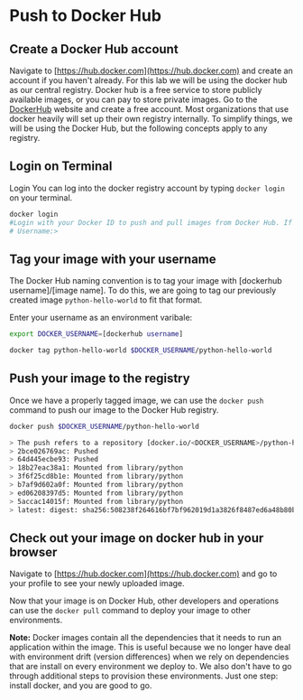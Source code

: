 # Push to Docker Hub

## Create a Docker Hub account

Navigate to [https://hub.docker.com](https://hub.docker.com) and create an account if you haven't already. For this lab we will be using the docker hub as our central registry. Docker hub is a free service to store publicly available images, or you can pay to store private images. Go to the [DockerHub](https://hub.docker.com) website and create a free account. Most organizations that use docker heavily will set up their own registry internally. To simplify things, we will be using the Docker Hub, but the following concepts apply to any registry.

## Login on Terminal

Login You can log into the docker registry account by typing `docker login` on your terminal.

```bash
docker login
#Login with your Docker ID to push and pull images from Docker Hub. If you don't have a Docker ID, head over to https://hub.docker.com to create one.
# Username:>
```

## Tag your image with your username

The Docker Hub naming convention is to tag your image with \[dockerhub username\]/\[image name\]. To do this, we are going to tag our previously created image `python-hello-world` to fit that format.

Enter your username as an environment varibale:

```bash
export DOCKER_USERNAME=[dockerhub username]
```

```bash
docker tag python-hello-world $DOCKER_USERNAME/python-hello-world
```

## Push your image to the registry

Once we have a properly tagged image, we can use the `docker push` command to push our image to the Docker Hub registry.

```bash
docker push $DOCKER_USERNAME/python-hello-world
```

```bash
> The push refers to a repository [docker.io/<DOCKER_USERNAME>/python-hello-world]
> 2bce026769ac: Pushed 
> 64d445ecbe93: Pushed 
> 18b27eac38a1: Mounted from library/python 
> 3f6f25cd8b1e: Mounted from library/python 
> b7af9d602a0f: Mounted from library/python 
> ed06208397d5: Mounted from library/python 
> 5accac14015f: Mounted from library/python 
> latest: digest: sha256:508238f264616bf7bf962019d1a3826f8487ed6a48b80bf41fd3996c7175fd0f size: 1786
```

## Check out your image on docker hub in your browser

Navigate to [https://hub.docker.com](https://hub.docker.com) and go to your profile to see your newly uploaded image.

Now that your image is on Docker Hub, other developers and operations can use the `docker pull` command to deploy your image to other environments.

**Note:** Docker images contain all the dependencies that it needs to run an application within the image. This is useful because we no longer have deal with environment drift \(version differences\) when we rely on dependencies that are install on every environment we deploy to. We also don't have to go through additional steps to provision these environments. Just one step: install docker, and you are good to go.

